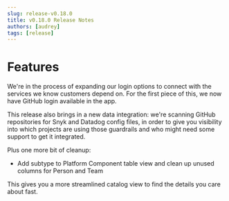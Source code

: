 ```yaml
---
slug: release-v0.18.0
title: v0.18.0 Release Notes
authors: [audrey]
tags: [release]
---
```


# Features

We're in the process of expanding our login options to connect with the services we know customers depend on. For the first piece of this, we now have GitHub login available in the app.

This release also brings in a new data integration: we're scanning GitHub repositories for Snyk and Datadog config files, in order to give you visibility into which projects are using those guardrails and who might need some support to get it integrated.

Plus one more bit of cleanup:

- Add subtype to Platform Component table view and clean up unused columns for Person and Team

This gives you a more streamlined catalog view to find the details you care about fast.
